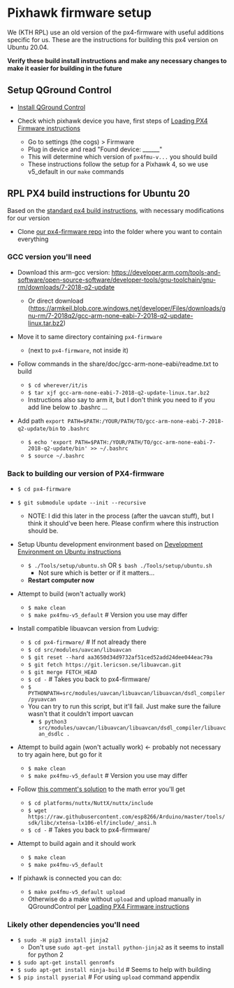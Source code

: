 # Pixhawk firmware setup

We (KTH RPL) use an old version of the px4-firmware with useful additions specific for us.
These are the instructions for building this px4 version on Ubuntu 20.04.

**Verify these build install instructions and make any necessary changes to make it easier for building in the future**

## Setup QGround Control

* [Install QGround Control](https://docs.qgroundcontrol.com/master/en/getting_started/download_and_install.html)

* Check which pixhawk device you have, first steps of [Loading PX4 Firmware instructions](https://docs.px4.io/master/en/config/firmware.html)
  * Go to settings (the cogs) > Firmware
  * Plug in device and read "Found device: ______"
  * This will determine which version of `px4fmu-v...` you should build
  * These instructions follow the setup for a Pixhawk 4, so we use v5_default in our `make` commands


## RPL PX4 build instructions for Ubuntu 20

Based on the [standard px4 build instructions](https://dev.px4.io/master/en/setup/building_px4.html), with necessary modifications for our version

* Clone [our px4-firmware repo](https://github.com/alsarmie/px4-firmware) into the folder where you want to contain everything

### GCC version you'll need
* Download this arm-gcc version: https://developer.arm.com/tools-and-software/open-source-software/developer-tools/gnu-toolchain/gnu-rm/downloads/7-2018-q2-update
  * Or direct download (https://armkeil.blob.core.windows.net/developer/Files/downloads/gnu-rm/7-2018q2/gcc-arm-none-eabi-7-2018-q2-update-linux.tar.bz2)

* Move it to same directory containing `px4-firmware`
  * (next to `px4-firmware`, not inside it)

* Follow commands in the share/doc/gcc-arm-none-eabi/readme.txt to build
  * `$ cd wherever/it/is`
  * `$ tar xjf gcc-arm-none-eabi-7-2018-q2-update-linux.tar.bz2`
  * Instructions also say to arm it, but I don't think you need to if you add line below to .bashrc ...

* Add path `export PATH=$PATH:/YOUR/PATH/TO/gcc-arm-none-eabi-7-2018-q2-update/bin` to `.bashrc`
  * `$ echo 'export PATH=$PATH:/YOUR/PATH/TO/gcc-arm-none-eabi-7-2018-q2-update/bin' >> ~/.bashrc`
  * `$ source ~/.bashrc`

### Back to building our version of PX4-firmware

* `$ cd px4-firmware`

* `$ git submodule update --init --recursive`
  * NOTE: I did this later in the process (after the uavcan stuff), but I think it should've been here. Please confirm where this instruction should be.

* Setup Ubuntu development environment based on [Development Environment on Ubuntu instructions](https://dev.px4.io/master/en/setup/dev_env_linux_ubuntu.html)
  * `$ ./Tools/setup/ubuntu.sh` OR `$ bash ./Tools/setup/ubuntu.sh`
    * Not sure which is better or if it matters...
  * **Restart computer now**

* Attempt to build (won't actually work)
  * `$ make clean`
  * `$ make px4fmu-v5_default` # Version you use may differ

* Install compatible libuavcan version from Ludvig:
  * `$ cd px4-firmware/` # If not already there
  * `$ cd src/modules/uavcan/libuavcan`
  * `$ git reset --hard aa3650d34d9732af51ced52add24dee044eac79a`
  * `$ git fetch https://git.lericson.se/libuavcan.git`
  * `$ git merge FETCH_HEAD`
  * `$ cd -` # Takes you back to px4-firmware/
  * `$ PYTHONPATH=src/modules/uavcan/libuavcan/libuavcan/dsdl_compiler/pyuavcan`
  * You can try to run this script, but it'll fail. Just make sure the failure wasn't that it couldn't import uavcan
    * `$ python3 src/modules/uavcan/libuavcan/libuavcan/dsdl_compiler/libuavcan_dsdlc .`

* Attempt to build again (won't actually work) <- probably not necessary to try again here, but go for it
  * `$ make clean`
  * `$ make px4fmu-v5_default` # Version you use may differ

* Follow [this comment's solution](https://github.com/PX4/Firmware/issues/9863#issuecomment-411829513) to the math error you'll get
  * `$ cd platforms/nuttx/NuttX/nuttx/include`
  * `$ wget https://raw.githubusercontent.com/esp8266/Arduino/master/tools/sdk/libc/xtensa-lx106-elf/include/_ansi.h`
  * `$ cd -` # Takes you back to px4-firmware/

* Attempt to build again and it should work
  * `$ make clean`
  * `$ make px4fmu-v5_default`

* If pixhawk is connected you can do:
  * `$ make px4fmu-v5_default upload`
  * Otherwise do a make without `upload` and upload manually in QGroundControl per [Loading PX4 Firmware instructions](https://docs.px4.io/master/en/config/firmware.html)

### Likely other dependencies you'll need
* `$ sudo -H pip3 install jinja2`
  * Don't use `sudo apt-get install python-jinja2` as it seems to install for python 2
* `$ sudo apt-get install genromfs`
* `$ sudo apt-get install ninja-build` # Seems to help with building
* `$ pip install pyserial` # For using `upload` command appendix
